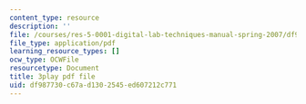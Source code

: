 ```yaml
---
content_type: resource
description: ''
file: /courses/res-5-0001-digital-lab-techniques-manual-spring-2007/df987730c67ad1302545ed607212c771_P-UBuAFxJiA.pdf
file_type: application/pdf
learning_resource_types: []
ocw_type: OCWFile
resourcetype: Document
title: 3play pdf file
uid: df987730-c67a-d130-2545-ed607212c771
---
```


